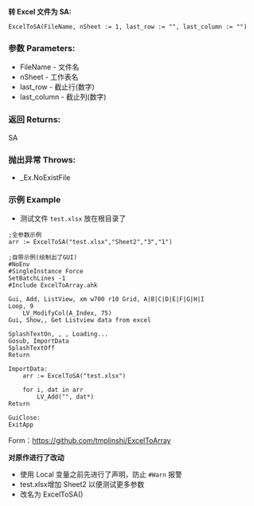 **转 Excel 文件为 SA:**

```autohotkey
ExcelToSA(FileName, nSheet := 1, last_row := "", last_column := "")
```

### 参数 Parameters: 

- FileName - 文件名
- nSheet - 工作表名
- last_row - 截止行(数字)
- last_column - 截止列(数字)

### 返回 Returns: 
SA
### 抛出异常 Throws: 
- _Ex.NoExistFile
### 示例 Example

- 测试文件 `test.xlsx` 放在根目录了

```autohotkey
;全参数示例
arr := ExcelToSA("test.xlsx","Sheet2","3","1")
```

```autohotkey
;自带示例(绘制出了GUI)
#NoEnv
#SingleInstance Force
SetBatchLines -1
#Include ExcelToArray.ahk

Gui, Add, ListView, xm w700 r10 Grid, A|B|C|D|E|F|G|H|I
Loop, 9
	LV_ModifyCol(A_Index, 75)
Gui, Show,, Get Listview data from excel

SplashTextOn, , , Loading...
Gosub, ImportData
SplashTextOff
Return

ImportData:
	arr := ExcelToSA("test.xlsx")

	for i, dat in arr
		LV_Add("", dat*)
Return

GuiClose:
ExitApp
```

Form：https://github.com/tmplinshi/ExcelToArray

**对原作进行了改动**

- 使用 Local 变量之前先进行了声明，防止 `#Warn` 报警
- test.xlsx增加 Sheet2 以便测试更多参数
- 改名为 ExcelToSA()